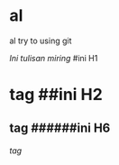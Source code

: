 # al
al try to using git

*Ini tulisan miring*
#ini H1 <h1> tag
##ini H2 <h2> tag
######ini H6 <h6> tag
